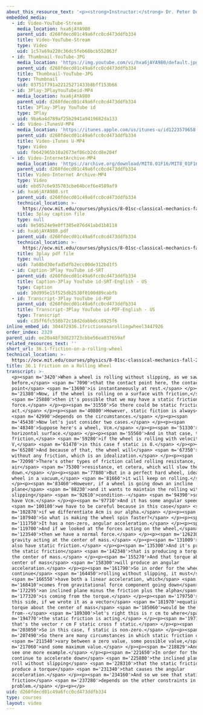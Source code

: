 ```yaml
---
about_this_resource_text: '<p><strong>Instructor:</strong> Dr. Peter Dourmashkin</p>'
embedded_media:
  - id: Video-YouTube-Stream
    media_location: hxa6jAYA980
    parent_uid: d260fdecd01c49a6fcc0cd473ddfb334
    title: Video-YouTube-Stream
    type: Video
    uid: 1c57a69a220c36dc5feb68bcb552063f
  - id: Thumbnail-YouTube-JPG
    media_location: 'https://img.youtube.com/vi/hxa6jAYA980/default.jpg'
    parent_uid: d260fdecd01c49a6fcc0cd473ddfb334
    title: Thumbnail-YouTube-JPG
    type: Thumbnail
    uid: 03751f791a22125271433b8bff153b66
  - id: 3Play-3PlayYouTubeid-MP4
    media_location: hxa6jAYA980
    parent_uid: d260fdecd01c49a6fcc0cd473ddfb334
    title: 3Play-3Play YouTube id
    type: 3Play
    uid: 9ba6a4d789af25b2941a9419682da133
  - id: Video-iTunesU-MP4
    media_location: 'https://itunes.apple.com/us/itunes-u/id1223579658'
    parent_uid: d260fdecd01c49a6fcc0cd473ddfb334
    title: Video-iTunes U-MP4
    type: Video
    uid: fb642965b10a2673ef86cb2dcd8e204f
  - id: Video-InternetArchive-MP4
    media_location: 'https://archive.org/download/MIT8.01F16/MIT8_01F16_L36v02_360p.mp4'
    parent_uid: d260fdecd01c49a6fcc0cd473ddfb334
    title: Video-Internet Archive-MP4
    type: Video
    uid: ebd57c6e935703cbe64bcef6e4589af9
  - id: hxa6jAYA980.srt
    parent_uid: d260fdecd01c49a6fcc0cd473ddfb334
    technical_location: >-
      https://ocw.mit.edu/courses/physics/8-01sc-classical-mechanics-fall-2016/week-12-rotations-and-translation-rolling/36.1-friction-on-a-rolling-wheel/36.1-friction-on-a-rolling-wheel/hxa6jAYA980.srt
    title: 3play caption file
    type: null
    uid: 8e50524e9e0ff385e876d41abd1b8118
  - id: hxa6jAYA980.pdf
    parent_uid: d260fdecd01c49a6fcc0cd473ddfb334
    technical_location: >-
      https://ocw.mit.edu/courses/physics/8-01sc-classical-mechanics-fall-2016/week-12-rotations-and-translation-rolling/36.1-friction-on-a-rolling-wheel/36.1-friction-on-a-rolling-wheel/hxa6jAYA980.pdf
    title: 3play pdf file
    type: null
    uid: 7a68bd30efad5dfb2ecc00de312bd1f5
  - id: Caption-3Play YouTube id-SRT
    parent_uid: d260fdecd01c49a6fcc0cd473ddfb334
    title: Caption-3Play YouTube id-SRT-English - US
    type: Caption
    uid: 10d995e15f525db2530f0100d89cabfb
  - id: Transcript-3Play YouTube id-PDF
    parent_uid: d260fdecd01c49a6fcc0cd473ddfb334
    title: Transcript-3Play YouTube id-PDF-English - US
    type: Transcript
    uid: c35ff6fc558b72c18d2dabbdcc8925f6
inline_embed_id: 304472936.1frictiononarollingwheel3447926
order_index: 2329
parent_uid: ee20a48f3d823723cbbe56ea037659af
related_resources_text: ''
short_url: 36.1-friction-on-a-rolling-wheel
technical_location: >-
  https://ocw.mit.edu/courses/physics/8-01sc-classical-mechanics-fall-2016/week-12-rotations-and-translation-rolling/36.1-friction-on-a-rolling-wheel/36.1-friction-on-a-rolling-wheel
title: 36.1 Friction on a Rolling Wheel
transcript: >-
  <p><span m='3420'>When a wheel is rolling without slipping, as we saw
  before,</span> <span m='7090'>that the contact point here, the contact
  point</span> <span m='13690'>is instantaneously at rest.</span> </p><p><span
  m='21380'>Now, if the wheel is rolling on a surface with friction,</span>
  <span m='25880'>then it's possible that we may have a static friction
  force.</span> </p><p><span m='31550'>So there could be static friction may
  act.</span> </p><p><span m='40800'>However, static fiction is always</span>
  <span m='42990'>depends on the circumstances.</span> </p><p><span
  m='45430'>Now let's just consider two cases.</span> </p><p><span
  m='48340'>Suppose here's a wheel, Vcm.</span> </p><p><span m='51330'>This is a
  horizontal surface.</span> </p><p><span m='55560'>And in that case, the static
  friction,</span> <span m='59280'>if the wheel is rolling with velocity
  V,</span> <span m='61470'>in this case f static is 0.</span> </p><p><span
  m='65280'>And because of that, the wheel will</span> <span m='67350'>roll
  without any friction, which is an idealization.</span> </p><p><span
  m='72090'>There's other types of friction called rolling resistance,
  air</span> <span m='75300'>resistance, et cetera, which will slow the wheel
  down.</span> </p><p><span m='77880'>But in a perfect hard wheel, idealized
  wheel in a vacuum,</span> <span m='81660'>it will keep on rolling.</span>
  </p><p><span m='83460'>However, if a wheel is going down an incline
  plane</span> <span m='88230'>and it wants to maintain the rolling without
  slipping</span> <span m='92610'>condition--</span> <span m='94390'>so here we
  have Vcm.</span> </p><p><span m='97710'>And it has some angular speed--</span>
  <span m='100180'>we have to be careful because in this case</span> <span
  m='102870'>if we differentiate Acm is our alpha.</span> </p><p><span
  m='107940'>So what is making the wheel spin faster?</span> </p><p><span
  m='111750'>It has a non-zero, angular acceleration.</span> </p><p><span
  m='119700'>And if we looked at the forces acting on the wheel,</span> <span
  m='123540'>then we have a normal force.</span> </p><p><span m='126230'>We have
  gravity acting at the center of mass.</span> </p><p><span m='131009'>And we
  also have static friction.</span> </p><p><span m='135300'>And it's precisely
  the static friction</span> <span m='142340'>that is producing a torque about
  the center of mass.</span> </p><p><span m='155270'>And that torque about the
  center of mass</span> <span m='158300'>will produce an angular
  acceleration.</span> </p><p><span m='161790'>So in order for the wheel to
  continue</span> <span m='164450'>rolling without slipping, it must</span>
  <span m='166550'>have both a linear acceleration, which</span> <span
  m='168410'>comes from gravitational force component going down</span> <span
  m='172295'>an inclined plane minus the friction plus the alpha</span> <span
  m='177320'>is coming from the torque.</span> </p><p><span m='179750'>And so
  this side, if we wrote it as a vector</span> <span m='181970'>equation, the
  torque about the center of mass</span> <span m='185060'>would be the vector
  from--</span> <span m='189300'>let's right this is r cm to where</span> <span
  m='194770'>the static friction is acting.</span> </p><p><span m='197170'>So
  that's the vector r cm F static cross f static.</span> </p><p><span
  m='203050'>So in this case, f static is non-zero.</span> </p><p><span
  m='207490'>So there are many circumstances in which static friction can</span>
  <span m='211540'>vary between a zero value, some possible value,</span> <span
  m='217060'>and some maximum value.</span> </p><p><span m='218829'>And here we
  see one more example.</span> </p><p><span m='221650'>In order for the wheel to
  continue to accelerate down</span> <span m='225880'>the inclined plane and
  roll without slipping</span> <span m='228310'>that the static friction must
  produce a torque</span> <span m='231340'>that causes the angular
  acceleration.</span> </p><p><span m='234160'>And so we see that static
  friction</span> <span m='237280'>depends on the other constraints in the
  problem.</span> </p><p></p>
uid: d260fdecd01c49a6fcc0cd473ddfb334
type: courses
layout: video
---
```

